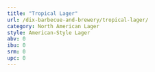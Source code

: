 ```yaml
---
title: "Tropical Lager"
url: /dix-barbecue-and-brewery/tropical-lager/
category: North American Lager
style: American-Style Lager
abv: 0
ibu: 0
srm: 0
upc: 0
---
```


